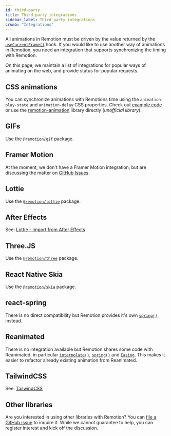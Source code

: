 ```yaml
---
id: third-party
title: Third party integrations
sidebar_label: Third party integrations
crumb: "Integrations"
---
```


All animations in Remotion must be driven by the value returned by the [`useCurrentFrame()`](/docs/use-current-frame) hook. If you would like to use another way of animations in Remotion, you need an integration that supports synchronizing the timing with Remotion.

On this page, we maintain a list of integrations for popular ways of animating on the web, and provide status for popular requests.

## CSS animations

You can synchronize animations with Remotions time using the `animation-play-state` and `animation-delay` CSS properties. Check out [example code](https://github.com/ahgsql/remotion-animation/blob/main/src/index.js) or use the [remotion-animation](https://github.com/ahgsql/remotion-animation/blob/main/src/index.js) library directly (_unofficial library_).

## GIFs

Use the [`@remotion/gif`](/docs/gif) package.

## Framer Motion

At the moment, we don't have a Framer Motion integration, but are discussing the matter on [GitHub Issues](https://github.com/remotion-dev/remotion/issues/399).

## Lottie

Use the [`@remotion/lottie`](/docs/lottie) package.

## After Effects

See: [Lottie - Import from After Effects](/docs/after-effects)

## Three.JS

Use the [`@remotion/three`](/docs/three) package.

## React Native Skia

Use the [`@remotion/skia`](/docs/skia) package.

## react-spring

There is no direct compatibility but Remotion provides it's own [`spring()`](/docs/spring) instead.

## Reanimated

There is no integration available but Remotion shares some code with Reanimated, in particular [`interpolate()`](/docs/interpolate), [`spring()`](/docs/spring) and [`Easing`](/docs/easing). This makes it easier to refactor already existing animation from Reanimated.

## TailwindCSS

See: [TailwindCSS](/docs/tailwind)

## Other libraries

Are you interested in using other libraries with Remotion? You can [file a GitHub issue](https://github.com/remotion-dev/remotion/issues/new) to inquire it. While we cannot guarantee to help, you can register interest and kick off the discussion.
